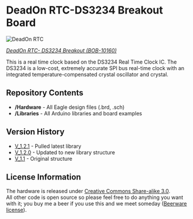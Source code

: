 DeadOn RTC-DS3234 Breakout Board
==========

![DeadOn RTC](https://cdn.sparkfun.com/assets/parts/4/4/5/5/10160-SparkFun_DeadOn_RTC_Breakout_-_DS3234-01.jpg) 

[*DeadOn RTC- DS3234 Breakout (BOB-10160)*](https://www.sparkfun.com/products/10160)

This is a real time clock based on the DS3234 Real Time Clock IC. The DS3234  is a low-cost, extremely accurate SPI bus real-time clock with an integrated temperature-compensated crystal oscillator and crystal.

Repository Contents
-------------------
* **/Hardware** - All Eagle design files (.brd, .sch)
* **/Libraries** - All Arduino libraries and board examples

Version History
---------------

* [V_1.2.1](https://github.com/sparkfun/DeadOn_RTC/tree/V_1.2.1) - Pulled latest library
* [V_1.2.0](https://github.com/sparkfun/DeadOn_RTC/tree/V_1.2.0) - Updated to new library structure 
* [V_1.1](https://github.com/sparkfun/DeadOn_RTC/tree/v1.1) - Original structure

License Information
-------------------
The hardware is released under [Creative Commons Share-alike 3.0](http://creativecommons.org/licenses/by-sa/3.0/).  
All other code is open source so please feel free to do anything you want with it; you buy me a beer if you use this and we meet someday ([Beerware license](http://en.wikipedia.org/wiki/Beerware)).
